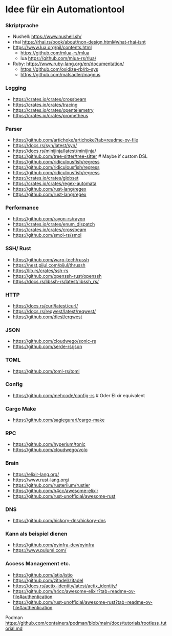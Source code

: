 # Idee für ein Automationtool



### Skriptprache

- Nushell: https://www.nushell.sh/
- rhai https://rhai.rs/book/about/non-design.html#what-rhai-isnt
- https://www.lua.org/pil/contents.html
  -   https://github.com/mlua-rs/mlua
  -   lua https://github.com/mlua-rs/rlua/
- Ruby: https://www.ruby-lang.org/en/documentation/
   - https://github.com/oxidize-rb/rb-sys
   - https://github.com/matsadler/magnus


### Logging
- https://crates.io/crates/crossbeam
- https://crates.io/crates/tracing
- https://crates.io/crates/opentelemetry
- https://crates.io/crates/prometheus

### Parser
- https://github.com/artichoke/artichoke?tab=readme-ov-file
- https://docs.rs/syn/latest/syn/
- https://docs.rs/minijinja/latest/minijinja/
- https://github.com/tree-sitter/tree-sitter # Maybe if custom DSL
- https://github.com/ridiculousfish/regress
- https://github.com/ridiculousfish/regress
- https://github.com/ridiculousfish/regress
- https://crates.io/crates/globset
- https://crates.io/crates/regex-automata
- https://github.com/rust-lang/regex
- https://github.com/rust-lang/regex


### Performance
- https://github.com/rayon-rs/rayon
- https://crates.io/crates/enum_dispatch
- https://crates.io/crates/crossbeam
- https://github.com/smol-rs/smol

### SSH/ Rust

- https://github.com/warp-tech/russh
- https://nest.pijul.com/pijul/thrussh
- https://lib.rs/crates/ssh-rs
- https://github.com/openssh-rust/openssh
- https://docs.rs/libssh-rs/latest/libssh_rs/


### HTTP
- https://docs.rs/curl/latest/curl/
- https://docs.rs/reqwest/latest/reqwest/
- https://github.com/dlesl/erqwest

### JSON
- https://github.com/cloudwego/sonic-rs
- https://github.com/serde-rs/json

### TOML
- https://github.com/toml-rs/toml


### Config
- https://github.com/mehcode/config-rs # Oder Elixir equivalent

### Cargo Make
- https://github.com/sagiegurari/cargo-make

### RPC
- https://github.com/hyperium/tonic
- https://github.com/cloudwego/volo


### Brain
- https://elixir-lang.org/
- https://www.rust-lang.org/
- https://github.com/rusterlium/rustler
- https://github.com/h4cc/awesome-elixir
- https://github.com/rust-unofficial/awesome-rust


### DNS
- https://github.com/hickory-dns/hickory-dns


### Kann als beispiel dienen
- https://github.com/pyinfra-dev/pyinfra
- https://www.pulumi.com/

### Access Management etc.
- https://github.com/istio/istio
- https://github.com/zitadel/zitadel
- https://docs.rs/actix-identity/latest/actix_identity/
- https://github.com/h4cc/awesome-elixir?tab=readme-ov-file#authentication
- https://github.com/rust-unofficial/awesome-rust?tab=readme-ov-file#authentication
  
Podman
https://github.com/containers/podman/blob/main/docs/tutorials/rootless_tutorial.md
